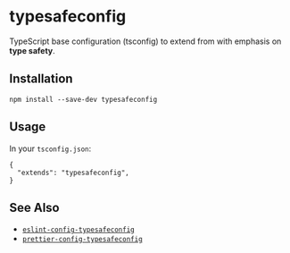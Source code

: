 # typesafeconfig

TypeScript base configuration (tsconfig) to extend from with emphasis on **type safety**.

## Installation

```shell
npm install --save-dev typesafeconfig
```

## Usage

In your `tsconfig.json`:

```jsonc
{
  "extends": "typesafeconfig",
}
```

## See Also

- [`eslint-config-typesafeconfig`](https://github.com/shian15810/eslint-config-typesafeconfig)
- [`prettier-config-typesafeconfig`](https://github.com/shian15810/prettier-config-typesafeconfig)
